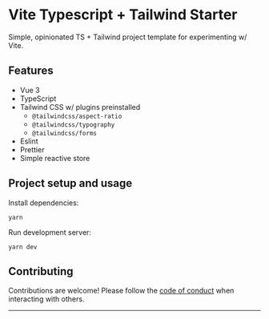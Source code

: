 # Vite Typescript + Tailwind Starter

Simple, opinionated TS + Tailwind project template for experimenting w/ Vite.

## Features

- Vue 3
- TypeScript
- Tailwind CSS w/ plugins preinstalled
  - `@tailwindcss/aspect-ratio`
  - `@tailwindcss/typography`
  - `@tailwindcss/forms`
- Eslint
- Prettier
- Simple reactive store


## Project setup and usage

Install dependencies:

```
yarn
```

Run development server:

```
yarn dev
```

## Contributing

Contributions are welcome! Please follow the [code of conduct](https://www.contributor-covenant.org/version/2/0/code_of_conduct/) when interacting with others.

---
